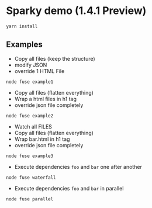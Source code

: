 # Sparky demo (1.4.1 Preview)

``` bash
yarn install
```


## Examples

* Copy all files (keep the structure)
* modify JSON
* override 1 HTML File
```
node fuse example1
```


* Copy all files (flatten everything)
* Wrap a html files in h1 tag
* override json file completely
```
node fuse example2
```


* Watch all FILES
* Copy all files (flatten everything)
* Wrap bar.html in h1 tag
* override json file completely
```
node fuse example3
```


* Execute dependencies `foo` and `bar` one after another
```
node fuse waterfall
```

* Execute dependencies `foo` and `bar` in parallel
```
node fuse parallel
```
